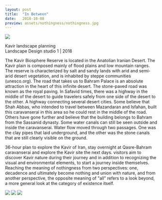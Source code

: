 ```yaml
---
layout: post
title:  "In Between"
date:   2018-10-08
preview: assets/nothingness/nothingness.jpg
---
```


<img src='http://www.dellastudio.com/assets/nothingness/1.jpg'/>

Kavir landscape planning <br>
Landscape Design studio 1 | 2018 <br>

The Kavir Biosphere Reserve is located in the Anatolian Iranian Desert. The Kavir plain is composed mainly of flood plains and low mountain ranges. The reserve is characterized by salt and sandy lands with arid and semi-arid desert vegetation, and is inhabited by steppe communities (unesco.org).
The road that takes us to Bahram Palace is an absolute attraction in the heart of this infinite desert. The stone-paved road was known as the royal paving. In Safavid times, there was a highway in the middle of the desert to guide travelers safely from one side of the desert to the other. A highway connecting several desert cities. Some believe that Shah Abbas, who intended to travel between Mazandaran and Isfahan, built this caravanserai in this area so he could rest in the middle of the road. Others have gone further and believe that the building belongs to Bahram from the Sassanid dynasty. Some water canals can still be seen outside and inside the caravanserai. Water flow moved through two passages. One was the clay pipes that laid underground, and the other was the stone canals that are still clearly visible on the ground.


36-hour plan to explore the Kavir of Iran, stay overnight at Qasre-Bahram caravanserai and explore the Kavir site the next days. visitors aim to discover Kavir nature during their journey and in addition to recognizing the visual and environmental elements, to start a journey inside themselves. Reaching the meaning of nothingness from two perspectives: one, decadence and ultimately become nothing and union with nature, and from another perspective, the opposite meaning of "all" refers to a look beyond, a more general look at the category of existence itself.



<img src='http://www.dellastudio.com/assets/nothingness/2.jpg'/>

<img src='http://www.dellastudio.com/assets/nothingness/3.jpg'/>

<img src='http://www.dellastudio.com/assets/nothingness/4.jpg'/>
